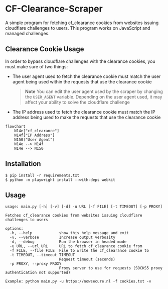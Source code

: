 # CF-Clearance-Scraper

A simple program for fetching cf_clearance cookies from websites issuing cloudflare challenges to users. This program works on JavaScript and managed challenges. 

## Clearance Cookie Usage
In order to bypass cloudflare challenges with the clearance cookies, you must make sure of two things:

- The user agent used to fetch the clearance cookie must match the user agent being used within the requests that use the clearance cookie
    > **Note**
    > You can edit the user agent used by the scraper by changing the `USER_AGENT` variable. Depending on the user agent used, it may affect your ability to solve the cloudflare challenge
- The IP address used to fetch the clearance cookie must match the IP address being used to make the requests that use the clearance cookie

```mermaid
flowchart
	N14e["cf_clearance"]
	N14f["IP Address"]
	N150["User Agent"]
	N14e --> N14f
	N14e --> N150
```

## Installation

    $ pip install -r requirements.txt
    $ python -m playwright install --with-deps webkit


## Usage
```
usage: main.py [-h] [-v] [-d] -u URL [-f FILE] [-t TIMEOUT] [-p PROXY]

Fetches cf_clearance cookies from websites issuing cloudflare challenges to users

options:
  -h, --help            show this help message and exit
  -v, --verbose         Increase output verbosity
  -d, --debug           Run the browser in headed mode
  -u URL, --url URL     URL to fetch cf_clearance cookie from
  -f FILE, --file FILE  File to write the cf_clearance cookie to
  -t TIMEOUT, --timeout TIMEOUT
                        Request timeout (seconds)
  -p PROXY, --proxy PROXY
                        Proxy server to use for requests (SOCKS5 proxy authentication not supported)
```
```
Example: python main.py -u https://nowsecure.nl -f cookies.txt -v
```